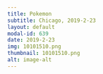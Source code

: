 ```yaml
---
title: Pokemon
subtitle: Chicago, 2019-2-23
layout: default
modal-id: 639
date: 2019-2-23
img: 10101510.png
thumbnail: 10101510.png
alt: image-alt
---
```

